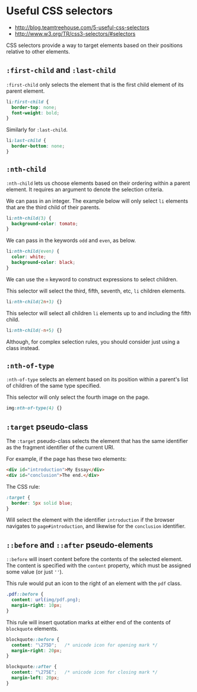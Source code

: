 # Useful CSS selectors

* http://blog.teamtreehouse.com/5-useful-css-selectors
* http://www.w3.org/TR/css3-selectors/#selectors

CSS selectors provide a way to target elements based on their positions relative to other elements.

## `:first-child` and `:last-child`

`:first-child` only selects the element that is the first child element of its parent element.

```css
li:first-child {
  border-top: none;
  font-weight: bold;
}
```

Similarly for `:last-child`.

```css
li:last-child {
  border-bottom: none;
}
```

## `:nth-child`

`:nth-child` lets us choose elements based on their ordering within a parent element. It requires an argument to denote the selection criteria.

We can pass in an integer. The example below will only select `li` elements that are the third child of their parents.

```css
li:nth-child(3) {
  background-color: tomato;  
}
```

We can pass in the keywords `odd` and `even`, as below.

```css
li:nth-child(even) {
  color: white;
  background-color: black;
}
```

We can use the `n` keyword to construct expressions to select children.

This selector will select the third, fifth, seventh, etc, `li` children elements.

```css
li:nth-child(2n+3) {}
```

This selector will select all children `li` elements up to and including the fifth child.

```css
li:nth-child(-n+5) {}
```

Although, for complex selection rules, you should consider just using a class instead.

## `:nth-of-type`

`:nth-of-type` selects an element based on its position within a parent's list of children of the same type specified.

This selector will only select the fourth image on the page.

```css
img:nth-of-type(4) {}
```

## `:target` pseudo-class

The `:target` pseudo-class selects the element that has the same identifier as the fragment identifier of the current URI.

For example, if the page has these two elements:

```html
<div id="introduction">My Essay</div>
<div id="conclusion">The end.</div>
```

The CSS rule:

```css
:target {
  border: 5px solid blue;
}
```

Will select the element with the identifier `introduction` if the browser navigates to `page#introduction`, and likewise for the `conclusion` identifier.

## `::before` and `::after` pseudo-elements

`::before` will insert content before the contents of the selected element. The content is specified with the `content` property, which must be assigned some value (or just `''`).

This rule would put an icon to the right of an element with the `pdf` class.

```css
.pdf::before {
  content: url(img/pdf.png);
  margin-right: 10px;
}
```

This rule will insert quotation marks at either end of the contents of `blockquote` elements.

```css
blockquote::before {
  content: "\275D";   /* unicode icon for opening mark */
  margin-right: 20px;
}

blockquote::after {
  content: "\275E";   /* unicode icon for closing mark */
  margin-left: 20px;
}
```
